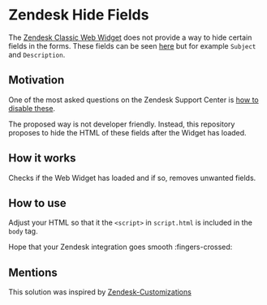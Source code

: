 # Zendesk Hide Fields

The [Zendesk Classic Web Widget](https://developer.zendesk.com/api-reference/widget/introduction/) does not provide a way to hide certain fields in the forms. These fields can be seen [here](https://support.zendesk.com/hc/en-us/articles/4408886739098-About-ticket-fields) but for example `Subject` and `Description`.

## Motivation

One of the most asked questions on the Zendesk Support Center is [how to disable these](https://support.zendesk.com/hc/en-us/articles/4408882841498-How-can-I-disable-the-subject-and-description-fields-from-the-request-form-).

The proposed way is not developer friendly. Instead, this repository proposes to hide the HTML of these fields after the Widget has loaded.

## How it works

Checks if the Web Widget has loaded and if so, removes unwanted fields.

## How to use

Adjust your HTML so that it the `<script>` in `script.html` is included in the `body` tag.

Hope that your Zendesk integration goes smooth :fingers-crossed:

## Mentions

This solution was inspired by [Zendesk-Customizations](https://github.com/Ajhad1/Zendesk-Customizations/tree/main)
